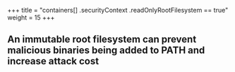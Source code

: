 +++
title = "containers[] .securityContext .readOnlyRootFilesystem == true"
weight = 15
+++

## An immutable root filesystem can prevent malicious binaries being added to PATH and increase attack cost
